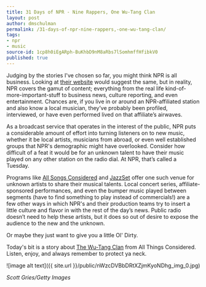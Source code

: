```yaml
---
title: 31 Days of NPR - Nine Rappers, One Wu-Tang Clan
layout: post
author: dmschulman
permalink: /31-days-of-npr-nine-rappers,-one-wu-tang-clan/
tags:
- npr
- music
source-id: 1cp8h0iEgARph-BuKhbD9nM8aRbs7lSomhmffHfibkV0
published: true
---
```

Judging by the stories I've chosen so far, you might think NPR is all business. Looking at [their website](https://www.npr.org) would suggest the same, but in reality, NPR covers the gamut of content; everything from the real life kind-of-more-important-stuff to business news, culture reporting, and even entertainment. Chances are, if you live in or around an NPR-affiliated station and also know a local musician, they’ve probably been profiled, interviewed, or have even performed lived on that affiliate’s airwaves.

As a broadcast service that operates in the interest of the public, NPR puts a considerable amount of effort into turning listeners on to new music, whether it be local artists, musicians from abroad, or even well established groups that NPR's demographic might have overlooked. Consider how difficult of a feat it would be for an unknown talent to have their music played on any other station on the radio dial. At NPR, that’s called a Tuesday.

Programs like [All Songs Considered](https://www.npr.org/programs/all-songs-considered/) and [JazzSet](https://www.npr.org/programs/jazzset/) offer one such venue for unknown artists to share their musical talents. Local concert series, affiliate-sponsored performances, and even the bumper music played between segments (have to find something to play instead of commercials!) are a few other ways in which NPR's and their production teams try to insert a little culture and flavor in with the rest of the day’s news. Public radio doesn’t need to help these artists, but it does so out of desire to expose the audience to the new and the unknown.

Or maybe they just want to give you a little Ol' Dirty.

Today's bit is a story about [The Wu-Tang Clan](https://www.npr.org/2011/01/04/132653524/nine-rappers-one-wu-tang-clan) from All Things Considered. Listen, enjoy, and always remember to protect ya neck.

![image alt text]({{ site.url }}/public/nWzcDVBbDRtXZjmKyoNDhg_img_0.jpg)

*Scott Gries/Getty Images*


